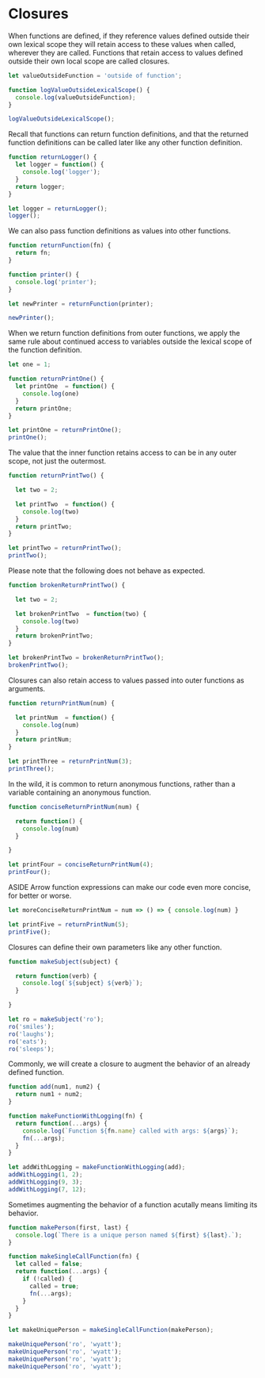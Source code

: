 # Closures

When functions are defined, if they reference values defined outside their own lexical scope they will retain access to these values when called, wherever they are called. Functions that retain access to values defined outside their own local scope are called closures.

```javascript
let valueOutsideFunction = 'outside of function';

function logValueOutsideLexicalScope() {
  console.log(valueOutsideFunction);
}

logValueOutsideLexicalScope();
```

Recall that functions can return function definitions, and that the returned function definitions can be called later like any other function definition.

```javascript
function returnLogger() {
  let logger = function() {
    console.log('logger');
  }
  return logger;
}

let logger = returnLogger();
logger();
```

We can also pass function definitions as values into other functions.

```javascript
function returnFunction(fn) {
  return fn;
}

function printer() {
  console.log('printer');
}

let newPrinter = returnFunction(printer);

newPrinter();
```

When we return function definitions from outer functions, we apply the same rule about continued access to variables outside the lexical scope of the function definition.

```javascript
let one = 1;

function returnPrintOne() {
  let printOne  = function() {
    console.log(one)
  }
  return printOne;
}

let printOne = returnPrintOne();
printOne();
```

The value that the inner function retains access to can be in any outer scope, not just the outermost.

```javascript
function returnPrintTwo() {

  let two = 2;

  let printTwo  = function() {
    console.log(two)
  }
  return printTwo;
}

let printTwo = returnPrintTwo();
printTwo();
```

Please note that the following does not behave as expected.

```javascript
function brokenReturnPrintTwo() {

  let two = 2;

  let brokenPrintTwo  = function(two) {
    console.log(two)
  }
  return brokenPrintTwo;
}

let brokenPrintTwo = brokenReturnPrintTwo();
brokenPrintTwo();
```

Closures can also retain access to values passed into outer functions as arguments.

```javascript
function returnPrintNum(num) {

  let printNum  = function() {
    console.log(num)
  }
  return printNum;
}

let printThree = returnPrintNum(3);
printThree();
```

In the wild, it is common to return anonymous functions, rather than a variable containing an anonymous function.

```javascript
function conciseReturnPrintNum(num) {

  return function() {
    console.log(num)
  }

}

let printFour = conciseReturnPrintNum(4);
printFour();
```

ASIDE Arrow function expressions can make our code even more concise, for better or worse.

```javascript
let moreConciseReturnPrintNum = num => () => { console.log(num) }

let printFive = returnPrintNum(5);
printFive();
```

Closures can define their own parameters like any other function.

```javascript
function makeSubject(subject) {

  return function(verb) {
    console.log(`${subject} ${verb}`);
  }

}

let ro = makeSubject('ro');
ro('smiles');
ro('laughs');
ro('eats');
ro('sleeps');
```

Commonly, we will create a closure to augment the behavior of an already defined function.

```javascript
function add(num1, num2) {
  return num1 + num2;
}

function makeFunctionWithLogging(fn) {
  return function(...args) {
    console.log(`Function ${fn.name} called with args: ${args}`);
    fn(...args);
  }
}

let addWithLogging = makeFunctionWithLogging(add);
addWithLogging(1, 2);
addWithLogging(9, 3);
addWithLogging(7, 12);
```

Sometimes augmenting the behavior of a function acutally means limiting its behavior.

```javascript
function makePerson(first, last) {
  console.log(`There is a unique person named ${first} ${last}.`);
}

function makeSingleCallFunction(fn) {
  let called = false;
  return function(...args) {
    if (!called) {
      called = true;
      fn(...args);
    }
  }
}

let makeUniquePerson = makeSingleCallFunction(makePerson);

makeUniquePerson('ro', 'wyatt');
makeUniquePerson('ro', 'wyatt');
makeUniquePerson('ro', 'wyatt');
makeUniquePerson('ro', 'wyatt');
```
